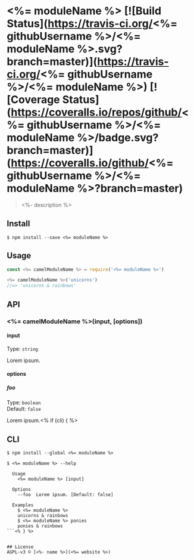 # <%= moduleName %> [![Build Status](https://travis-ci.org/<%= githubUsername %>/<%= moduleName %>.svg?branch=master)](https://travis-ci.org/<%= githubUsername %>/<%= moduleName %>) [![Coverage Status](https://coveralls.io/repos/github/<%= githubUsername %>/<%= moduleName %>/badge.svg?branch=master)](https://coveralls.io/github/<%= githubUsername %>/<%= moduleName %>?branch=master)
> <%- description %>

## Install
```
$ npm install --save <%= moduleName %>
```

## Usage
```js
const <%= camelModuleName %> = require('<%= moduleName %>')

<%= camelModuleName %>('unicorns')
//=> 'unicorns & rainbows'
```

## API
### <%= camelModuleName %>(input, [options])
#### input
Type: `string`

Lorem ipsum.

#### options
##### foo
Type: `boolean`<br>
Default: `false`

Lorem ipsum.<% if (cli) { %>

## CLI
```
$ npm install --global <%= moduleName %>
```

```
$ <%= moduleName %> --help

  Usage
    <%= moduleName %> [input]

  Options
    --foo  Lorem ipsum. [Default: false]

  Examples
    $ <%= moduleName %>
    unicorns & rainbows
    $ <%= moduleName %> ponies
    ponies & rainbows
```<% } %>


## License
AGPL-v3 © [<%- name %>](<%= website %>)
